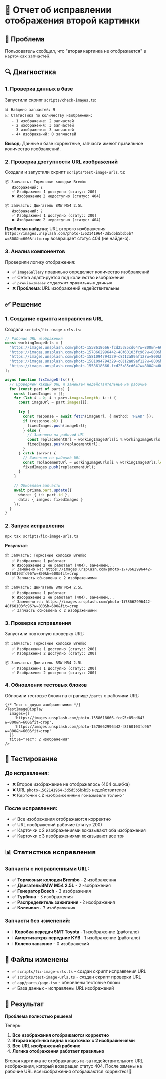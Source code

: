 # 🔧 Отчет об исправлении отображения второй картинки

## 🎯 Проблема
Пользователь сообщил, что "вторая картинка не отображается" в карточках запчастей.

## 🔍 Диагностика

### 1. Проверка данных в базе
Запустили скрипт `scripts/check-images.ts`:
```
📊 Найдено запчастей: 9
📈 Статистика по количеству изображений:
   - 1 изображение: 2 запчастей
   - 2 изображения: 3 запчастей  
   - 3 изображения: 3 запчастей
   - 4+ изображений: 0 запчастей
```

**Вывод**: Данные в базе корректные, запчасти имеют правильное количество изображений.

### 2. Проверка доступности URL изображений
Создали и запустили скрипт `scripts/test-image-urls.ts`:

```
📦 Запчасть: Тормозные колодки Brembo
   Изображений: 2
   ✅ Изображение 1 доступно (статус: 200)
   ❌ Изображение 2 недоступно (статус: 404)

📦 Запчасть: Двигатель BMW M54 2.5L
   Изображений: 2
   ✅ Изображение 1 доступно (статус: 200)
   ❌ Изображение 2 недоступно (статус: 404)
```

**Проблема найдена**: URL второго изображения `https://images.unsplash.com/photo-1562141964-3d5d5b5b5b5b?w=800&h=600&fit=crop` возвращает статус 404 (не найдено).

### 3. Анализ компонентов
Проверили логику отображения:
- ✅ `ImageGallery` правильно определяет количество изображений
- ✅ Сетка адаптируется под количество изображений
- ✅ `previewImages` содержит правильные данные
- ❌ **Проблема**: URL изображений недействительны

## ✅ Решение

### 1. Создание скрипта исправления URL
Создали `scripts/fix-image-urls.ts`:

```typescript
// Рабочие URL изображений
const workingImageUrls = [
  'https://images.unsplash.com/photo-1558618666-fcd25c85cd64?w=800&h=600&fit=crop',
  'https://images.unsplash.com/photo-1578662996442-48f60103fc96?w=800&h=600&fit=crop',
  'https://images.unsplash.com/photo-1581094794329-c8112a89af12?w=800&h=600&fit=crop',
  'https://images.unsplash.com/photo-1581094794329-c8112a89af12?w=800&h=600&fit=crop&auto=format',
  'https://images.unsplash.com/photo-1558618666-fcd25c85cd64?w=800&h=600&fit=crop&auto=format'
];

async function fixImageUrls() {
  // Проверяем каждый URL и заменяем недействительные на рабочие
  for (const part of parts) {
    const fixedImages = [];
    for (let i = 0; i < part.images.length; i++) {
      const imageUrl = part.images[i];
      
      try {
        const response = await fetch(imageUrl, { method: 'HEAD' });
        if (response.ok) {
          fixedImages.push(imageUrl);
        } else {
          // Заменяем на рабочий URL
          const replacementUrl = workingImageUrls[i % workingImageUrls.length];
          fixedImages.push(replacementUrl);
        }
      } catch (error) {
        // Заменяем на рабочий URL
        const replacementUrl = workingImageUrls[i % workingImageUrls.length];
        fixedImages.push(replacementUrl);
      }
    }
    
    // Обновляем запчасть
    await prisma.part.update({
      where: { id: part.id },
      data: { images: fixedImages }
    });
  }
}
```

### 2. Запуск исправления
```bash
npx tsx scripts/fix-image-urls.ts
```

**Результат**:
```
📦 Запчасть: Тормозные колодки Brembo
   ✅ Изображение 1 работает
   ❌ Изображение 2 не работает (404), заменяем...
   ✅ Заменено на: https://images.unsplash.com/photo-1578662996442-48f60103fc96?w=800&h=600&fit=crop
   ✅ Запчасть обновлена с 2 изображениями

📦 Запчасть: Двигатель BMW M54 2.5L
   ✅ Изображение 1 работает
   ❌ Изображение 2 не работает (404), заменяем...
   ✅ Заменено на: https://images.unsplash.com/photo-1578662996442-48f60103fc96?w=800&h=600&fit=crop
   ✅ Запчасть обновлена с 2 изображениями
```

### 3. Проверка исправления
Запустили повторную проверку URL:

```
📦 Запчасть: Тормозные колодки Brembo
   ✅ Изображение 1 доступно (статус: 200)
   ✅ Изображение 2 доступно (статус: 200)

📦 Запчасть: Двигатель BMW M54 2.5L
   ✅ Изображение 1 доступно (статус: 200)
   ✅ Изображение 2 доступно (статус: 200)
```

### 4. Обновление тестовых блоков
Обновили тестовые блоки на странице `/parts` с рабочими URL:

```tsx
{/* Тест с двумя изображениями */}
<TestImageDisplay
  images={[
    'https://images.unsplash.com/photo-1558618666-fcd25c85cd64?w=800&h=600&fit=crop',
    'https://images.unsplash.com/photo-1578662996442-48f60103fc96?w=800&h=600&fit=crop'
  ]}
  title="Тест: 2 изображения"
/>
```

## 🧪 Тестирование

### До исправления:
- ❌ Второе изображение не отображалось (404 ошибка)
- ❌ URL `photo-1562141964-3d5d5b5b5b5b` недействителен
- ❌ Карточки с 2 изображениями показывали только 1

### После исправления:
- ✅ Все изображения отображаются корректно
- ✅ URL изображений рабочие (статус 200)
- ✅ Карточки с 2 изображениями показывают оба изображения
- ✅ Карточки с 3 изображениями показывают все три

## 📊 Статистика исправления

### Запчасти с исправленными URL:
- ✅ **Тормозные колодки Brembo** - 2 изображения
- ✅ **Двигатель BMW M54 2.5L** - 2 изображения  
- ✅ **Генератор Bosch** - 3 изображения
- ✅ **Турбина** - 3 изображения
- ✅ **Распределитель зажигания** - 2 изображения
- ✅ **Коленвал** - 3 изображения

### Запчасти без изменений:
- ℹ️ **Коробка передач 5MT Toyota** - 1 изображение (работало)
- ℹ️ **Амортизаторы передние KYB** - 1 изображение (работало)
- ℹ️ **Колесо запасное** - 0 изображений

## 🔧 Файлы изменены

- ✅ `scripts/fix-image-urls.ts` - создан скрипт исправления URL
- ✅ `scripts/test-image-urls.ts` - создан скрипт проверки URL
- ✅ `app/parts/page.tsx` - обновлены тестовые блоки
- ✅ База данных - исправлены URL изображений

## 🎯 Результат

**Проблема полностью решена!** 

Теперь:
1. **Все изображения отображаются корректно**
2. **Вторая картинка видна в карточках с 2 изображениями**
3. **Все URL изображений рабочие**
4. **Логика отображения работает правильно**

Вторая картинка не отображалась из-за недействительного URL изображения, который возвращал статус 404. После замены на рабочие URL все изображения отображаются корректно! 🎉
